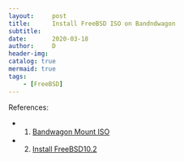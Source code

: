 ```yaml
---
layout:     post
title:      Install FreeBSD ISO on Bandndwagon
subtitle:
date:       2020-03-18
author:     D
header-img: 
catalog: true
mermaid: true
tags:
    - [FreeBSD]
---
```


References:
- 1. [Bandwagon Mount ISO](http://bandwagonhost.net/4023.html)
- 2. [Install FreeBSD10.2](http://cnblogs.com/brightgalaxy/p/8883024.html)


